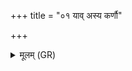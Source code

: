 +++
title = "०१ याव् अस्य कर्णौ"

+++
<details><summary>मूलम् (GR)</summary>

याव् अस्य कर्णौ सा श्रद्धा ॥
</details>